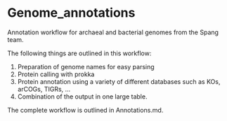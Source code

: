 # Genome_annotations

Annotation workflow for archaeal and bacterial genomes from the Spang team. 

The following things are outlined in this workflow:

1. Preparation of genome names for easy parsing
2. Protein calling with prokka
3. Protein annotation using a variety of different databases such as KOs, arCOGs, TIGRs, ...
4. Combination of the output in one large table.

The complete workflow is outlined in Annotations.md. 


